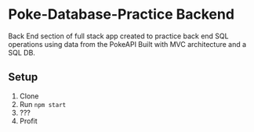 # Poke-Database-Practice Backend

Back End section of full stack app created to practice back end SQL operations using data from the PokeAPI
Built with MVC architecture and a SQL DB.

## Setup
1. Clone
2. Run `npm start`
3. ???
4. Profit